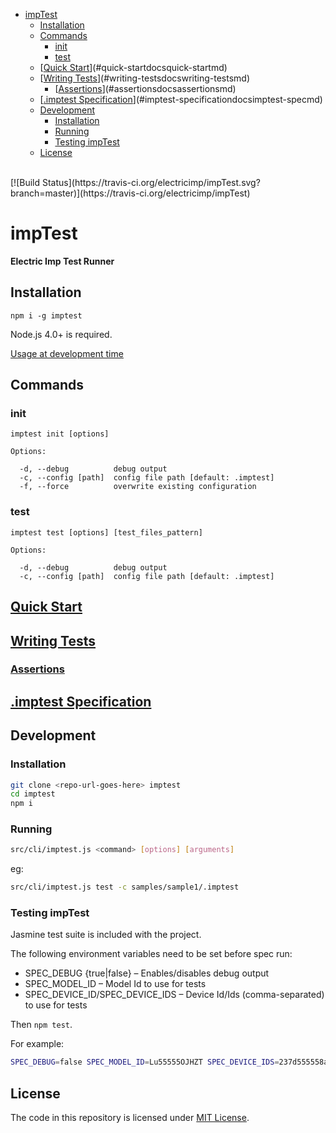 <!-- START doctoc generated TOC please keep comment here to allow auto update -->
<!-- DON'T EDIT THIS SECTION, INSTEAD RE-RUN doctoc TO UPDATE -->


- [impTest](#imptest)
  - [Installation](#installation)
  - [Commands](#commands)
    - [init](#init)
    - [test](#test)
  - [[Quick Start](docs/quick-start.md)](#quick-startdocsquick-startmd)
  - [[Writing Tests](docs/writing-tests.md)](#writing-testsdocswriting-testsmd)
    - [[Assertions](./docs/assertions.md)](#assertionsdocsassertionsmd)
  - [[.imptest Specification](docs/imptest-spec.md)](#imptest-specificationdocsimptest-specmd)
  - [Development](#development)
    - [Installation](#installation-1)
    - [Running](#running)
    - [Testing impTest](#testing-imptest)
  - [License](#license)

<!-- END doctoc generated TOC please keep comment here to allow auto update -->

<br />
[![Build Status](https://travis-ci.org/electricimp/impTest.svg?branch=master)](https://travis-ci.org/electricimp/impTest)

# impTest

**Electric Imp Test Runner**

## Installation

`npm i -g imptest`

Node.js 4.0+ is required.

[Usage at development time](#running)

## Commands

### init

```
imptest init [options]

Options:

  -d, --debug          debug output
  -c, --config [path]  config file path [default: .imptest]
  -f, --force          overwrite existing configuration
```

### test

```
imptest test [options] [test_files_pattern]

Options:

  -d, --debug          debug output
  -c, --config [path]  config file path [default: .imptest]
```

## [Quick Start](docs/quick-start.md)

## [Writing Tests](docs/writing-tests.md)

### [Assertions](./docs/assertions.md)

## [.imptest Specification](docs/imptest-spec.md)


## Development

### Installation

```bash
git clone <repo-url-goes-here> imptest
cd imptest
npm i
```

### Running

```bash
src/cli/imptest.js <command> [options] [arguments]
```

eg:

```bash
src/cli/imptest.js test -c samples/sample1/.imptest
```

### Testing impTest

Jasmine test suite is included with the project.

The following environment variables need to be set before spec run: 

- SPEC_DEBUG {true|false} – Enables/disables debug output
- SPEC_MODEL_ID – Model Id to use for tests
- SPEC_DEVICE_ID/SPEC_DEVICE_IDS – Device Id/Ids (comma-separated) to use for tests

Then `npm test`.

For example:

```bash
SPEC_DEBUG=false SPEC_MODEL_ID=Lu55555OJHZT SPEC_DEVICE_IDS=237d555558a609ee npm test
```

## License

The code in this repository is licensed under [MIT License](https://github.com/electricimp/serializer/tree/master/LICENSE).
